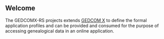 Welcome
-------

The GEDCOMX-RS projects extends [GEDCOM X](http://www.gedcomx.org) to define the formal application profiles and can be provided and consumed for the purpose of accessing genealogical data in an online application.
